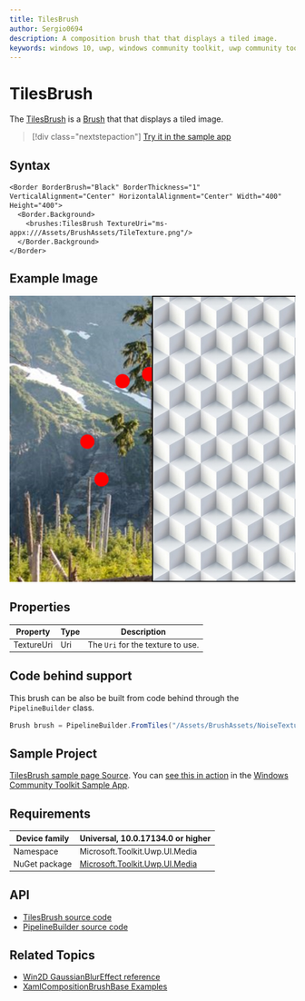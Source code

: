 ```yaml
---
title: TilesBrush
author: Sergio0694
description: A composition brush that that displays a tiled image.
keywords: windows 10, uwp, windows community toolkit, uwp community toolkit, uwp toolkit, brush, backdrop, blur, win2d, composition
---
```


# TilesBrush

The [TilesBrush](https://docs.microsoft.com/dotnet/api/microsoft.toolkit.uwp.ui.media.tilesbrush) is a [Brush](https://docs.microsoft.com/uwp/api/windows.ui.xaml.media.brush) that that displays a tiled image.

> [!div class="nextstepaction"]
> [Try it in the sample app](uwpct://Brushes?sample=TilesBrush)

## Syntax

```xaml
<Border BorderBrush="Black" BorderThickness="1" VerticalAlignment="Center" HorizontalAlignment="Center" Width="400" Height="400">
  <Border.Background>
    <brushes:TilesBrush TextureUri="ms-appx:///Assets/BrushAssets/TileTexture.png"/>
  </Border.Background>
</Border>
```

## Example Image

![Tiles brush](../resources/images/Brushes/TilesBrush.jpg "Tiles brush")

## Properties

| Property | Type | Description |
| -- | -- | -- |
| TextureUri | Uri | The `Uri` for the texture to use. |

## Code behind support

This brush can be also be built from code behind through the `PipelineBuilder` class.

```csharp
Brush brush = PipelineBuilder.FromTiles("/Assets/BrushAssets/NoiseTexture.png".ToAppxUri()).AsBrush();
```

## Sample Project

[TilesBrush sample page Source](https://github.com/Microsoft/WindowsCommunityToolkit//tree/master/Microsoft.Toolkit.Uwp.SampleApp/SamplePages/TilesBrush). You can [see this in action](uwpct://Brushes?sample=TilesBrush) in the [Windows Community Toolkit Sample App](http://aka.ms/uwptoolkitapp).

## Requirements

| Device family | Universal, 10.0.17134.0 or higher |
| --- | --- |
| Namespace | Microsoft.Toolkit.Uwp.UI.Media |
| NuGet package | [Microsoft.Toolkit.Uwp.UI.Media](https://www.nuget.org/packages/Microsoft.Toolkit.Uwp.UI.Media/) |

## API

* [TilesBrush source code](https://github.com/windows-toolkit/WindowsCommunityToolkit/blob/master/Microsoft.Toolkit.Uwp.UI.Media/Brushes/TilesBrush.cs)
* [PipelineBuilder source code](https://github.com/windows-toolkit/WindowsCommunityToolkit/blob/master/Microsoft.Toolkit.Uwp.UI.Media/Pipelines/PipelineBuilder.cs)

## Related Topics

* [Win2D GaussianBlurEffect reference](http://microsoft.github.io/Win2D/html/T_Microsoft_Graphics_Canvas_Effects_GaussianBlurEffect.htm)
* [XamlCompositionBrushBase Examples](https://docs.microsoft.com/uwp/api/windows.ui.xaml.media.xamlcompositionbrushbase#examples)
